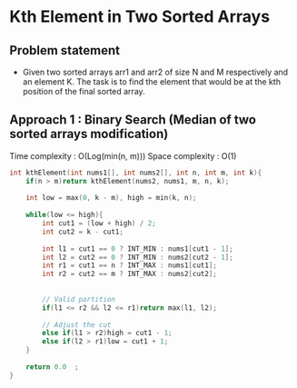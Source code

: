 # Kth Element in Two Sorted Arrays

## Problem statement

- Given two sorted arrays arr1 and arr2 of size N and M respectively and an element K. The task is to find the element that would be at the kth position of the final sorted array.


## Approach 1 : Binary Search (Median of two sorted arrays modification)

Time complexity : O(Log(min(n, m))) 
Space complexity : O(1)

```cpp
int kthElement(int nums1[], int nums2[], int n, int m, int k){
    if(n > m)return kthElement(nums2, nums1, m, n, k);
    
    int low = max(0, k - m), high = min(k, n);
    
    while(low <= high){
        int cut1 = (low + high) / 2;
        int cut2 = k - cut1;
        
        int l1 = cut1 == 0 ? INT_MIN : nums1[cut1 - 1];
        int l2 = cut2 == 0 ? INT_MIN : nums2[cut2 - 1];
        int r1 = cut1 == n ? INT_MAX : nums1[cut1];
        int r2 = cut2 == m ? INT_MAX : nums2[cut2];
        
        
        // Valid partition
        if(l1 <= r2 && l2 <= r1)return max(l1, l2);
        
        // Adjust the cut
        else if(l1 > r2)high = cut1 - 1;
        else if(l2 > r1)low = cut1 + 1;
    }
    
    return 0.0  ;
}
```